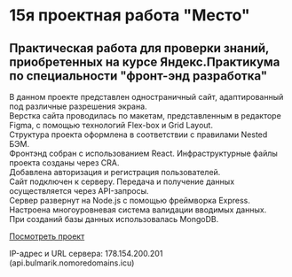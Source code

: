 # 15я проектная работа "Место"

Практическая работа для проверки знаний, приобретенных на курсе Яндекс.Практикума по специальности "фронт-энд разработка" 
-----

В данном проекте представлен одностраничный сайт, адаптированный под различные разрешения экрана.  
Верстка сайта проводилась по макетам, представленным в редакторе Figma, с помощью технологий Flex-box и Grid Layout.  
Структура проекта оформлена в соответствии с правилами Nested БЭМ.  
Фронтэнд собран с использованием React. Инфраструктурные файлы проекта созданы через CRA.  
Добавлена авторизация и регистрация пользователей.  
Сайт подключен к серверу. Передача и получение данных осуществляется через API-запросы.  
Сервер развернут на Node.js с помощью фреймворка Express.  
Настроена многоуровневая система валидации вводимых данных.  
При созданий базы данных использовалась MongoDB.  

[Посмотреть проект](https://bulmarik.nomoredomains.club)

IP-адрес и URL сервера: 178.154.200.201 (api.bulmarik.nomoredomains.icu)